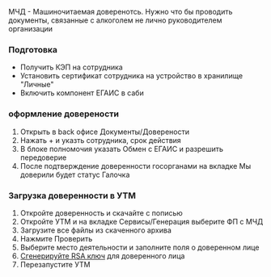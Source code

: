 ﻿МЧД - Машиночитаемая доверенотсь. Нужно  что бы проводить документы, связанные с алкоголем не лично руководителем организации
### Подготовка
- Получить КЭП на сотрудника
- Установить сертификат сотрудника на устройство в хранилище "Личные"
- Включить компонент ЕГАИС в саби

### оформление доверености
1. Открыть в back офисе Документы/Доверености
2. Нажать + и указть сотрудника, срок действия
3. В блоке полномочия указать Обмен с ЕГАИС и разрешить передоверие
4. После подтверждение доверенности госорганами на вкладке Мы доверили будет статус Галочка

### Загрузка доверенности в УТМ
1. Откройте доверенность и скачайте с пописью
2. Откройте УТМ и на вкладке Сервисы/Генерация выберите ФП с МЧД
3. Загрузите все файлы из скаченного архива
4. Нажмите Проверить
5. Выберите место деятельности и заполните поля о доверенном лице
6. [Сгенерируйте RSA ключ](Настроить%20подключение%20к%20ЕГАИС.md) для доверенного лица
7. Перезапустите УТМ

